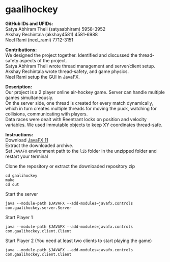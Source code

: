 # gaalihockey

**GitHub IDs and UFIDs:**  
Satya Abhiram Theli     (satyaabhiram)      5958-3952  
Akshay Rechintala       (akshay4581)        4581-6988  
Neel Rami               (neel_rami)         7712-3151  

**Contributions:**  
We designed the project together. Identified and discussed the thread-safety aspects of the project.  
Satya Abhiram Theli wrote thread management and server/client setup.  
Akshay Rechintala wrote thread-safety, and game physics.  
Neel Rami setup the GUI in JavaFX.  

**Description:**  
Our project is a 2 player online air-hockey game. Server can handle multiple games simultaneously.  
On the server side, one thread is created for every match dynamically,
which in turn creates multiple threads for moving the puck, watching for collisions, communicating with players.  
Data races were dealt with Reentrant locks on position and velocity variables. We used immutable objects to keep XY coordinates thread-safe.  

**Instructions:**  
Download [JavaFX 11](https://gluonhq.com/products/javafx/)  
Extract the downloaded archive.  
Set ```JAVAFX``` environment path to the ```lib``` folder in the unzipped folder and restart your terminal  

Clone the repository or extract the downloaded repository zip
```
cd gaalihockey
make
cd out
```
Start the server
```
java --module-path $JAVAFX --add-modules=javafx.controls com.gaalihockey.server.Server
```
Start Player 1
```
java --module-path $JAVAFX --add-modules=javafx.controls com.gaalihockey.client.Client
```
Start Player 2 (You need at least two clients to start playing the game)
```
java --module-path $JAVAFX --add-modules=javafx.controls com.gaalihockey.client.Client
```
